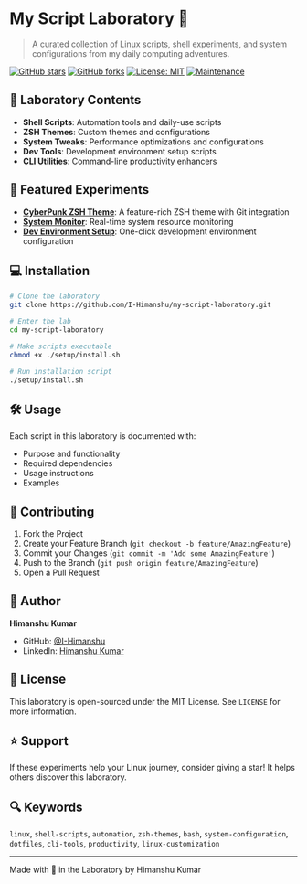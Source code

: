 # My Script Laboratory 🧪

> A curated collection of Linux scripts, shell experiments, and system configurations from my daily computing adventures.

[![GitHub stars](https://img.shields.io/github/stars/I-Himanshu/My-Script-Laboratory?style=social)](https://github.com/I-Himanshu/My-Script-Laboratory/stargazers)
[![GitHub forks](https://img.shields.io/github/forks/I-Himanshu/My-Script-Laboratory?style=social)](https://github.com/I-Himanshu/My-Script-Laboratory/network/members)
[![License: MIT](https://img.shields.io/badge/License-MIT-yellow.svg)](https://opensource.org/licenses/MIT)
[![Maintenance](https://img.shields.io/badge/Maintained%3F-yes-green.svg)](https://github.com/I-Himanshu/My-Script-Laboratory/graphs/commit-activity)

## 🔬 Laboratory Contents

- **Shell Scripts**: Automation tools and daily-use scripts
- **ZSH Themes**: Custom themes and configurations
- **System Tweaks**: Performance optimizations and configurations
- **Dev Tools**: Development environment setup scripts
- **CLI Utilities**: Command-line productivity enhancers

## 🚀 Featured Experiments

- [**CyberPunk ZSH Theme**](./zsh-themes/cyberpunk.zsh-theme): A feature-rich ZSH theme with Git integration
- [**System Monitor**](./system/monitor.sh): Real-time system resource monitoring
- [**Dev Environment Setup**](./setup/dev-setup.sh): One-click development environment configuration

## 💻 Installation

```bash
# Clone the laboratory
git clone https://github.com/I-Himanshu/my-script-laboratory.git

# Enter the lab
cd my-script-laboratory

# Make scripts executable
chmod +x ./setup/install.sh

# Run installation script
./setup/install.sh
```

## 🛠️ Usage

Each script in this laboratory is documented with:
- Purpose and functionality
- Required dependencies
- Usage instructions
- Examples

## 🤝 Contributing

1. Fork the Project
2. Create your Feature Branch (`git checkout -b feature/AmazingFeature`)
3. Commit your Changes (`git commit -m 'Add some AmazingFeature'`)
4. Push to the Branch (`git push origin feature/AmazingFeature`)
5. Open a Pull Request

## 📝 Author

**Himanshu Kumar**
- GitHub: [@I-Himanshu](https://github.com/I-Himanshu)
- LinkedIn: [Himanshu Kumar](linkedin.com/in/i-himanshu)

## 📜 License

This laboratory is open-sourced under the MIT License. See `LICENSE` for more information.

## ⭐ Support

If these experiments help your Linux journey, consider giving a star! It helps others discover this laboratory.

## 🔍 Keywords

`linux`, `shell-scripts`, `automation`, `zsh-themes`, `bash`, `system-configuration`, `dotfiles`, `cli-tools`, `productivity`, `linux-customization`

---
Made with 🧪 in the Laboratory by Himanshu Kumar
